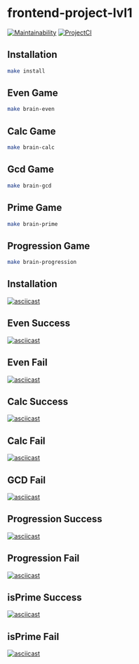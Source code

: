 # frontend-project-lvl1

[![Maintainability](https://api.codeclimate.com/v1/badges/cea16e510faabd5d5cb9/maintainability)](https://codeclimate.com/github/Makmakkerti/frontend-project-lvl1/maintainability)
[![ProjectCI](https://github.com/Makmakkerti/frontend-project-lvl1/workflows/Brain-Games/badge.svg)](https://github.com/Makmakkerti/frontend-project-lvl1/actions)
##

## Installation
```sh
make install
```
## Even Game
```sh
make brain-even
```
## Calc Game 
```sh
make brain-calc
```
## Gcd Game
```sh
make brain-gcd
```
## Prime Game
```sh
make brain-prime
```
## Progression Game
```sh
make brain-progression
```
## Installation
[![asciicast](https://asciinema.org/a/327234.svg)](https://asciinema.org/a/327234)

## Even Success
[![asciicast](https://asciinema.org/a/LNqzibjSRPQMJ1SoK34TIo47R.svg)](https://asciinema.org/a/LNqzibjSRPQMJ1SoK34TIo47R)

## Even Fail
[![asciicast](https://asciinema.org/a/QgFokSxqI7Ukpk1LinwkoLVEe.svg)](https://asciinema.org/a/QgFokSxqI7Ukpk1LinwkoLVEe)

## Calc Success
[![asciicast](https://asciinema.org/a/O6SRAZ4YG8fCSbxUVp2eHnt0P.svg)](https://asciinema.org/a/O6SRAZ4YG8fCSbxUVp2eHnt0P)

## Calc Fail
[![asciicast](https://asciinema.org/a/Baprx2RFulcOev1XiIVGkvLgf.svg)](https://asciinema.org/a/Baprx2RFulcOev1XiIVGkvLgf)

## GCD Fail
[![asciicast](https://asciinema.org/a/326630.svg)](https://asciinema.org/a/326630)

## Progression Success
[![asciicast](https://asciinema.org/a/326642.svg)](https://asciinema.org/a/326642)

## Progression Fail
[![asciicast](https://asciinema.org/a/326644.svg)](https://asciinema.org/a/326644)

## isPrime Success
[![asciicast](https://asciinema.org/a/326648.svg)](https://asciinema.org/a/326648)

## isPrime Fail
[![asciicast](https://asciinema.org/a/326649.svg)](https://asciinema.org/a/326649)